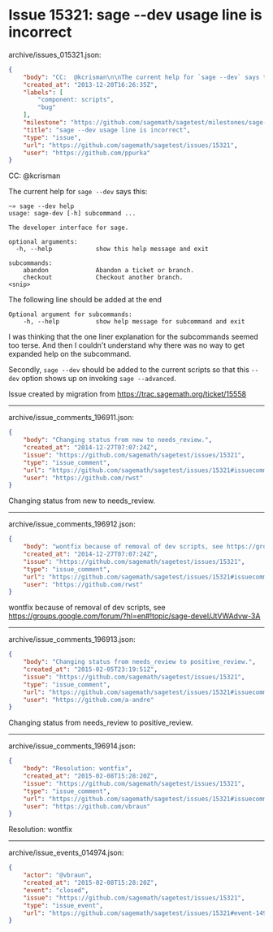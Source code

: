# Issue 15321: sage --dev usage line is incorrect

archive/issues_015321.json:
```json
{
    "body": "CC:  @kcrisman\n\nThe current help for `sage --dev` says this:\n\n```\n~\u00bb sage --dev help\nusage: sage-dev [-h] subcommand ...\n\nThe developer interface for sage.\n\noptional arguments:\n  -h, --help            show this help message and exit\n\nsubcommands:\n    abandon             Abandon a ticket or branch.\n    checkout            Checkout another branch.\n<snip>\n```\n\nThe following line should be added at the end\n\n```\nOptional argument for subcommands:\n    -h, --help          show help message for subcommand and exit\n```\n\nI was thinking that the one liner explanation for the subcommands seemed too terse. And then I couldn't understand why there was no way to get expanded help on the subcommand.\n\nSecondly, `sage --dev` should be added to the current scripts so that this `--dev` option shows up on invoking `sage --advanced`.\n\nIssue created by migration from https://trac.sagemath.org/ticket/15558\n\n",
    "created_at": "2013-12-20T16:26:35Z",
    "labels": [
        "component: scripts",
        "bug"
    ],
    "milestone": "https://github.com/sagemath/sagetest/milestones/sage-duplicate/invalid/wontfix",
    "title": "sage --dev usage line is incorrect",
    "type": "issue",
    "url": "https://github.com/sagemath/sagetest/issues/15321",
    "user": "https://github.com/ppurka"
}
```
CC:  @kcrisman

The current help for `sage --dev` says this:

```
~» sage --dev help
usage: sage-dev [-h] subcommand ...

The developer interface for sage.

optional arguments:
  -h, --help            show this help message and exit

subcommands:
    abandon             Abandon a ticket or branch.
    checkout            Checkout another branch.
<snip>
```

The following line should be added at the end

```
Optional argument for subcommands:
    -h, --help          show help message for subcommand and exit
```

I was thinking that the one liner explanation for the subcommands seemed too terse. And then I couldn't understand why there was no way to get expanded help on the subcommand.

Secondly, `sage --dev` should be added to the current scripts so that this `--dev` option shows up on invoking `sage --advanced`.

Issue created by migration from https://trac.sagemath.org/ticket/15558





---

archive/issue_comments_196911.json:
```json
{
    "body": "Changing status from new to needs_review.",
    "created_at": "2014-12-27T07:07:24Z",
    "issue": "https://github.com/sagemath/sagetest/issues/15321",
    "type": "issue_comment",
    "url": "https://github.com/sagemath/sagetest/issues/15321#issuecomment-196911",
    "user": "https://github.com/rwst"
}
```

Changing status from new to needs_review.



---

archive/issue_comments_196912.json:
```json
{
    "body": "wontfix because of removal of dev scripts, see https://groups.google.com/forum/?hl=en#!topic/sage-devel/JtVWAdvw-3A",
    "created_at": "2014-12-27T07:07:24Z",
    "issue": "https://github.com/sagemath/sagetest/issues/15321",
    "type": "issue_comment",
    "url": "https://github.com/sagemath/sagetest/issues/15321#issuecomment-196912",
    "user": "https://github.com/rwst"
}
```

wontfix because of removal of dev scripts, see https://groups.google.com/forum/?hl=en#!topic/sage-devel/JtVWAdvw-3A



---

archive/issue_comments_196913.json:
```json
{
    "body": "Changing status from needs_review to positive_review.",
    "created_at": "2015-02-05T23:19:51Z",
    "issue": "https://github.com/sagemath/sagetest/issues/15321",
    "type": "issue_comment",
    "url": "https://github.com/sagemath/sagetest/issues/15321#issuecomment-196913",
    "user": "https://github.com/a-andre"
}
```

Changing status from needs_review to positive_review.



---

archive/issue_comments_196914.json:
```json
{
    "body": "Resolution: wontfix",
    "created_at": "2015-02-08T15:28:20Z",
    "issue": "https://github.com/sagemath/sagetest/issues/15321",
    "type": "issue_comment",
    "url": "https://github.com/sagemath/sagetest/issues/15321#issuecomment-196914",
    "user": "https://github.com/vbraun"
}
```

Resolution: wontfix



---

archive/issue_events_014974.json:
```json
{
    "actor": "@vbraun",
    "created_at": "2015-02-08T15:28:20Z",
    "event": "closed",
    "issue": "https://github.com/sagemath/sagetest/issues/15321",
    "type": "issue_event",
    "url": "https://github.com/sagemath/sagetest/issues/15321#event-14974"
}
```
